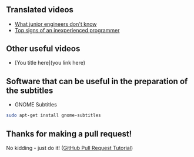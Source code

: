 # 
## Translated videos 
* [What junior engineers don't know](https://youtu.be/NMuL6xOY1Ro)
* [Top signs of an inexperienced programmer](https://youtu.be/-W_VsLXmjJU)

## Other useful videos
* [You title here](you link here)

## Software that can be useful in the preparation of the subtitles
* GNOME Subtitles
```bash
sudo apt-get install gnome-subtitles
```

## Thanks for making a pull request!
No kidding - just do it! 
([GitHub Pull Request Tutorial](https://www.thinkful.com/learn/github-pull-request-tutorial/#Time-to-Submit-Your-First-PR))
